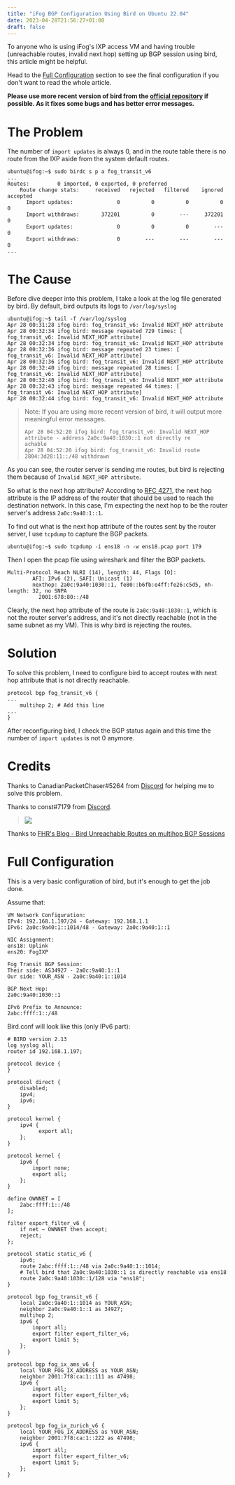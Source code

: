 ```yaml
---
title: "iFog BGP Configuration Using Bird on Ubuntu 22.04"
date: 2023-04-28T21:56:27+01:00
draft: false
---
```

To anyone who is using iFog's IXP access VM and having trouble (unreachable routes, invalid next hop) setting up BGP session using bird, this article might be helpful.

Head to the [Full Configuration](#full-configuration) section to see the final configuration if you don't want to read the whole article.

**Please use more recent version of bird from the [official repository](https://gitlab.nic.cz/labs/bird) if possible. As it fixes some bugs and has better error messages.**


# The Problem
The number of `import updates` is always 0, and in the route table there is no route from the IXP aside from the system default routes.

```
ubuntu@ifog:~$ sudo birdc s p a fog_transit_v6
...
Routes:         0 imported, 0 exported, 0 preferred
    Route change stats:     received   rejected   filtered    ignored   accepted
      Import updates:              0          0          0          0          0
      Import withdraws:       372201          0        ---     372201          0
      Export updates:              0          0          0        ---          0
      Export withdraws:            0        ---        ---        ---          0
...
```

# The Cause
Before dive deeper into this problem, I take a look at the log file generated by bird. By default, bird outputs its logs to `/var/log/syslog`


```
ubuntu@ifog:~$ tail -f /var/log/syslog 
Apr 28 00:31:28 ifog bird: fog_transit_v6: Invalid NEXT_HOP attribute
Apr 28 00:32:34 ifog bird: message repeated 729 times: [ fog_transit_v6: Invalid NEXT_HOP attribute]
Apr 28 00:32:34 ifog bird: fog_transit_v6: Invalid NEXT_HOP attribute
Apr 28 00:32:36 ifog bird: message repeated 23 times: [ fog_transit_v6: Invalid NEXT_HOP attribute]
Apr 28 00:32:36 ifog bird: fog_transit_v6: Invalid NEXT_HOP attribute
Apr 28 00:32:40 ifog bird: message repeated 28 times: [ fog_transit_v6: Invalid NEXT_HOP attribute]
Apr 28 00:32:40 ifog bird: fog_transit_v6: Invalid NEXT_HOP attribute
Apr 28 00:32:43 ifog bird: message repeated 44 times: [ fog_transit_v6: Invalid NEXT_HOP attribute]
Apr 28 00:32:44 ifog bird: fog_transit_v6: Invalid NEXT_HOP attribute
```
> Note: If you are using more recent version of bird, it will output more meaningful error messages.
> ```
> Apr 28 04:52:20 ifog bird: fog_transit_v6: Invalid NEXT_HOP attribute - address 2a0c:9a40:1030::1 not directly re
> achable
> Apr 28 04:52:20 ifog bird: fog_transit_v6: Invalid route 2804:3d28:11::/48 withdrawn
> ```

As you can see, the router server is sending me routes, but bird is rejecting them because of `Invalid NEXT_HOP attribute`. 

So what is the next hop attribute? According to [RFC 4271](https://tools.ietf.org/html/rfc4271#section-5.1.3), the next hop attribute is the IP address of the router that should be used to reach the destination network. In this case, I'm expecting the next hop to be the router server's address `2a0c:9a40:1::1`.

To find out what is the next hop attribute of the routes sent by the router server, I use `tcpdump` to capture the BGP packets.

```
ubuntu@ifog:~$ sudo tcpdump -i ens18 -n -w ens18.pcap port 179
```

Then I open the pcap file using wireshark and filter the BGP packets.

```
Multi-Protocol Reach NLRI (14), length: 44, Flags [O]: 
	    AFI: IPv6 (2), SAFI: Unicast (1)
	    nexthop: 2a0c:9a40:1030::1, fe80::b6fb:e4ff:fe26:c5d5, nh-length: 32, no SNPA
	      2001:678:80::/48
```

Clearly, the next hop attribute of the route is `2a0c:9a40:1030::1`, which is not the router server's address, and it's not directly reachable (not in the same subnet as my VM). This is why bird is rejecting the routes.

# Solution
To solve this problem, I need to configure bird to accept routes with next hop attribute that is not directly reachable.

```
protocol bgp fog_transit_v6 {
...
    multihop 2; # Add this line
...
}
```

After reconfiguring bird, I check the BGP status again and this time the number of `import updates` is not 0 anymore.

# Credits
Thanks to CanadianPacketChaser#5264 from [Discord](https://discord.gg/ipv6) for helping me to solve this problem.

Thanks to const#7179 from [Discord](https://discord.gg/ipv6).
> ![](https://s3.chasing.co.nz/2023-05-02/Snipaste_2023-05-02_01-56-55.png) 

Thanks to [FHR\'s Blog - Bird Unreachable Routes on multihop BGP Sessions](https://blog.fhrnet.eu/2018/08/15/bird-unreachable-routes-on-multihop-bgp-sessions/#:~:text=The%20answer%20is%20actually%20pretty,and%20not%20the%20other%20ones)



# Full Configuration

This is a very basic configuration of bird, but it's enough to get the job done.

Assume that:

```
VM Network Configuration:
IPv4: 192.168.1.197/24 - Gateway: 192.168.1.1
IPv6: 2a0c:9a40:1::1014/48 - Gateway: 2a0c:9a40:1::1

NIC Assignment:
ens18: Uplink
ens20: FogIXP

Fog Transit BGP Session:
Their side: AS34927 - 2a0c:9a40:1::1
Our side: YOUR_ASN - 2a0c:9a40:1::1014

BGP Next Hop:
2a0c:9a40:1030::1

IPv6 Prefix to Announce: 
2abc:ffff:1::/48
```

Bird.conf will look like this (only IPv6 part):

```
# BIRD version 2.13
log syslog all;
router id 192.168.1.197;

protocol device {
}

protocol direct {
	disabled;
	ipv4;
	ipv6;
}

protocol kernel {
	ipv4 {
	      export all;
	};
}

protocol kernel {
    ipv6 {
	    import none;
        export all;
    };
}

define OWNNET = [
	2abc:ffff:1::/48
];

filter export_filter_v6 {
	if net ~ OWNNET then accept;
	reject;
};

protocol static static_v6 {
	ipv6;
	route 2abc:ffff:1::/48 via 2a0c:9a40:1::1014;
	# Tell bird that 2a0c:9a40:1030::1 is directly reachable via ens18
	route 2a0c:9a40:1030::1/128 via "ens18"; 
}

protocol bgp fog_transit_v6 {
    local 2a0c:9a40:1::1014 as YOUR_ASN;
    neighbor 2a0c:9a40:1::1 as 34927;
	multihop 2;
    ipv6 {
        import all;
        export filter export_filter_v6;
	    export limit 5;
    };
}

protocol bgp fog_ix_ams_v6 {
    local YOUR_FOG_IX_ADDRESS as YOUR_ASN;
    neighbor 2001:7f8:ca:1::111 as 47498;
    ipv6 {
        import all;
	    export filter export_filter_v6;
        export limit 5;
    };
}

protocol bgp fog_ix_zurich_v6 {
    local YOUR_FOG_IX_ADDRESS as YOUR_ASN;
    neighbor 2001:7f8:ca:1::222 as 47498;
    ipv6 {
        import all;
        export filter export_filter_v6;
        export limit 5;
    };
}
```
